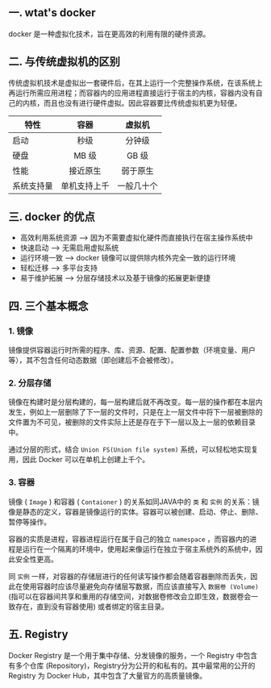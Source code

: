 ## 一. wtat's docker

docker 是一种虚拟化技术，旨在更高效的利用有限的硬件资源。

## 二. 与传统虚拟机的区别

传统虚拟机技术是虚拟出一套硬件后，在其上运行一个完整操作系统，在该系统上再运行所需应用进程；而容器内的应用进程直接运行于宿主的内核，容器内没有自己的内核，而且也没有进行硬件虚拟。因此容器要比传统虚拟机更为轻便。

| 特性     |    容器    |   虚拟机  |
|----------|:----------:|:--------:|
| 启动     |    秒级    |   分钟级  |
| 硬盘     |    MB 级   |   GB 级  |
| 性能     |   接近原生  |  弱于原生 |
| 系统支持量 | 单机支持上千 | 一般几十个 |

## 三. docker 的优点

* 高效利用系统资源 --> 因为不需要虚拟化硬件而直接执行在宿主操作系统中
* 快速启动 --> 无需启用虚拟系统
* 运行环境一致 --> docker 镜像可以提供除内核外完全一致的运行环境
* 轻松迁移 --> 多平台支持
* 易于维护拓展 --> 分层存储技术以及基于镜像的拓展更新便捷

## 四. 三个基本概念

### 1. 镜像

镜像提供容器运行时所需的程序、库、资源、配置、配置参数（环境变量、用户等），其不包含任何动态数据（即创建后不会被修改）。

### 2. 分层存储

镜像在构建时是分层构建的，每一层构建后就不再改变。每一层的操作都在本层内发生，例如上一层删除了下一层的文件时，只是在上一层文件中将下一层被删除的文件置为不可见，被删除的文件实际上还是存在于下一层以及上一层的依赖目录中。

通过分层的形式，结合 `Union FS(Union file system)` 系统，可以轻松地实现复用，因此 Docker 可以在单机上创建上千个。

### 3. 容器

镜像 ( `Image` ) 和容器 ( `Contaioner` ) 的关系如同JAVA中的 `类` 和 `实例` 的关系：镜像是静态的定义，容器是镜像运行的实体。容器可以被创建、启动、停止、删除、暂停等操作。

容器的实质是进程，容器进程运行在属于自己的独立 `namespace` ，而容器内的进程是运行在一个隔离的环境中，使用起来像运行在独立于宿主系统外的系统中，因此安全性更高。

同 `实例` 一样，对容器的存储层进行的任何读写操作都会随着容器删除而丢失，因此在使用容器时应该尽量避免向存储层写数据，而应该直接写入 `数据卷 (Volume)` (指可以在容器间共享和重用的存储空间，对数据卷修改会立即生效，数据卷会一致存在，直到没有容器使用) 或者绑定的宿主目录。

## 五. Registry

Docker Registry 是一个用于集中存储、分发镜像的服务，一个 Registry 中包含有多个仓库 (Repository)，Registry分为公开的和私有的。其中最常用的公开的 Registry 为 Docker Hub，其中包含了大量官方的高质量镜像。
